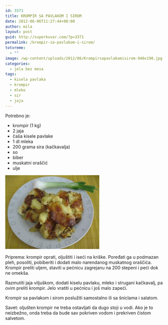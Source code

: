 ```yaml
---
id: 3371
title: KROMPIR SA PAVLAKOM I SIROM
date: 2012-06-06T11:27:44+00:00
author: mila
layout: post
guid: http://superkuvar.com/?p=3371
permalink: /krompir-sa-pavlakom-i-sirom/
totvreme:
  - ""
image: /wp-content/uploads/2012/06/Krompirsapavlakomisirom-940x198.jpg
categories:
  - jela bez mesa
tags:
  - kisela pavlaka
  - krompir
  - mleko
  - sir
  - jaja
---
```

Potrebno je:

  * krompir (1 kg)
  * 2 jaja
  * čaša kisele pavlake
  * 1 dl mleka
  * 200 grama sira (kačkavalja)
  * so
  * biber
  * muskatni oraščić
  * ulje

<img class="alignnone size-medium wp-image-3374" title="Krompirsapavlakomisirom" src="/wp-content/uploads/2012/06/Krompirsapavlakomisirom-e1338897338726-300x235.jpg" alt="" width="300" height="235" /> 

Priprema: krompir oprati, oljuštiti i iseći na kriške. Poređati ga u podmazan pleh, posoliti, pobiberiti i dodati malo narendanog muskatnog oraščića. Krompir preliti uljem, staviti u pećnicu zagrejanu na 200 stepeni i peći dok ne omekša.

Razmutiti jaja viljuškom, dodati kiselu pavlaku, mleko i strugani kačkavalj, pa ovim preliti krompir. Jelo vratiti u pećnicu i još malo zapeći.

Krompir sa pavlakom i sirom poslužiti samostalno ili sa šniclama i salatom.

Savet: oljušten krompir ne treba ostavljati da dugo stoji u vodi. Ako je to neizbežno, onda treba da bude sav pokriven vodom i prekriven čistom salvetom.

&nbsp;